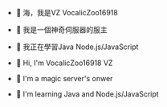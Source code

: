 - 👋 海，我是VZ VocalicZoo16918
- 👀 我是一個神奇伺服器的服主
- 🌱 我正在學習Java Node.js/JavaScript

- 👋 Hi, I'm VocalicZoo16918 VZ
- 👀 I'm a magic server's onwer
- 🌱 I'm learning Java and Node.js/JavaScript


<!---
VZServer/VZServer is a ✨ special ✨ repository because its `README.md` (this file) appears on your GitHub profile.
You can click the Preview link to take a look at your changes.
--->
